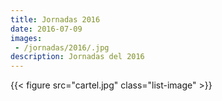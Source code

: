 ```yaml
---
title: Jornadas 2016
date: 2016-07-09
images:
 - /jornadas/2016/.jpg
description: Jornadas del 2016
---
```


{{< figure src="cartel.jpg" class="list-image" >}}

